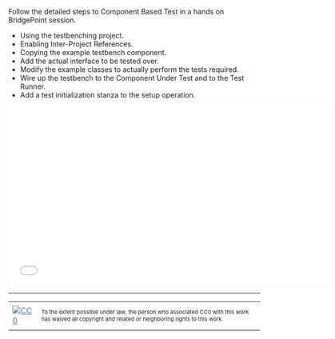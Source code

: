 Follow the detailed steps to Component Based Test in a hands on BridgePoint session.

<ul>
<li> Using the testbenching project.
<li> Enabling Inter-Project References.
<li> Copying the example testbench component.
<li> Add the actual interface to be tested over.
<li> Modify the example classes to actually perform the tests required.
<li> Wire up the testbench to the Component Under Test and to the Test Runner.
<li> Add a test initialization stanza to the setup operation.
</ul>

<iframe src="//www.youtube.com/embed/KgqbXYsp0uY?rel=0;start=1363;end=2850" width="640" height="360" frameborder="0" allowfullscreen="allowfullscreen"></iframe>
    
<hr style="color: #cccccc;" />

<table>
<tbody>
<tr>
<td><a style="color: #4183c4;" href="http://creativecommons.org/publicdomain/zero/1.0/"><img src="https://camo.githubusercontent.com/c5160f944848828fa33126d9a697e9abe43ea98f/687474703a2f2f692e6372656174697665636f6d6d6f6e732e6f72672f702f7a65726f2f312e302f38387833312e706e67" alt="CC0" data-canonical-src="http://i.creativecommons.org/p/zero/1.0/88x31.png" /></a></td>
<td>
<p style="font-size: 11px;">To the extent possible under law, the person who associated CC0 with this work has waived all copyright and related or neighboring rights to this work.</p>
</td>
</tr>
</tbody>
</table>
